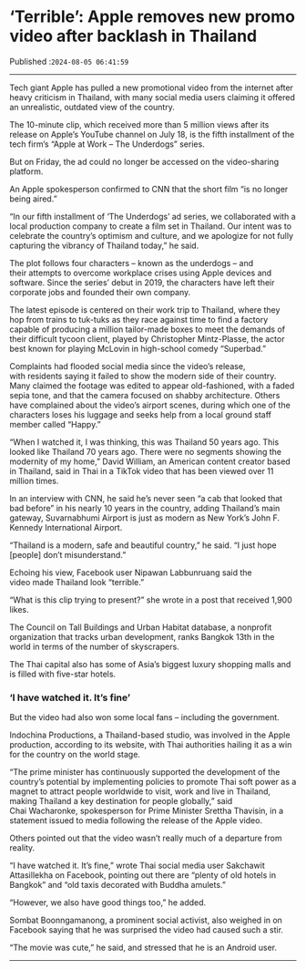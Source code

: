 # ‘Terrible’: Apple removes new promo video after backlash in Thailand

Published :`2024-08-05 06:41:59`

---

Tech giant Apple has pulled a new promotional video from the internet after heavy criticism in Thailand, with many social media users claiming it offered an unrealistic, outdated view of the country.

The 10-minute clip, which received more than 5 million views after its release on Apple’s YouTube channel on July 18, is the fifth installment of the tech firm’s “Apple at Work – The Underdogs” series.

But on Friday, the ad could no longer be accessed on the video-sharing platform.

An Apple spokesperson confirmed to CNN that the short film “is no longer being aired.”

“In our fifth installment of ‘The Underdogs’ ad series, we collaborated with a local production company to create a film set in Thailand. Our intent was to celebrate the country’s optimism and culture, and we apologize for not fully capturing the vibrancy of Thailand today,” he said.

The plot follows four characters – known as the underdogs – and their attempts to overcome workplace crises using Apple devices and software. Since the series’ debut in 2019, the characters have left their corporate jobs and founded their own company.

The latest episode is centered on their work trip to Thailand, where they hop from trains to tuk-tuks as they race against time to find a factory capable of producing a million tailor-made boxes to meet the demands of their difficult tycoon client, played by Christopher Mintz-Plasse, the actor best known for playing McLovin in high-school comedy “Superbad.”

Complaints had flooded social media since the video’s release, with residents saying it failed to show the modern side of their country. Many claimed the footage was edited to appear old-fashioned, with a faded sepia tone, and that the camera focused on shabby architecture. Others have complained about the video’s airport scenes, during which one of the characters loses his luggage and seeks help from a local ground staff member called “Happy.”

“When I watched it, I was thinking, this was Thailand 50 years ago. This looked like Thailand 70 years ago. There were no segments showing the modernity of my home,” David William, an American content creator based in Thailand, said in Thai in a TikTok video that has been viewed over 11 million times.

In an interview with CNN, he said he’s never seen “a cab that looked that bad before” in his nearly 10 years in the country, adding Thailand’s main gateway, Suvarnabhumi Airport is just as modern as New York’s John F. Kennedy International Airport.

“Thailand is a modern, safe and beautiful country,” he said. “I just hope [people] don’t misunderstand.”

Echoing his view, Facebook user Nipawan Labbunruang said the video made Thailand look “terrible.”

“What is this clip trying to present?” she wrote in a post that received 1,900 likes.

The Council on Tall Buildings and Urban Habitat database, a nonprofit organization that tracks urban development, ranks Bangkok 13th in the world in terms of the number of skyscrapers.

The Thai capital also has some of Asia’s biggest luxury shopping malls and is filled with five-star hotels.

### ‘I have watched it. It’s fine’

But the video had also won some local fans – including the government.

Indochina Productions, a Thailand-based studio, was involved in the Apple production, according to its website, with Thai authorities hailing it as a win for the country on the world stage.

“The prime minister has continuously supported the development of the country’s potential by implementing policies to promote Thai soft power as a magnet to attract people worldwide to visit, work and live in Thailand, making Thailand a key destination for people globally,” said Chai Wacharonke, spokesperson for Prime Minister Srettha Thavisin, in a statement issued to media following the release of the Apple video.

Others pointed out that the video wasn’t really much of a departure from reality.

“I have watched it. It’s fine,” wrote Thai social media user Sakchawit Attasillekha on Facebook, pointing out there are “plenty of old hotels in Bangkok” and “old taxis decorated with Buddha amulets.”

“However, we also have good things too,” he added.

Sombat Boonngamanong, a prominent social activist, also weighed in on Facebook saying that he was surprised the video had caused such a stir.

“The movie was cute,” he said, and stressed that he is an Android user.

---

